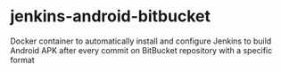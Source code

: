 # jenkins-android-bitbucket
Docker container to automatically install and configure Jenkins to build Android APK after every commit on BitBucket repository with a specific format
